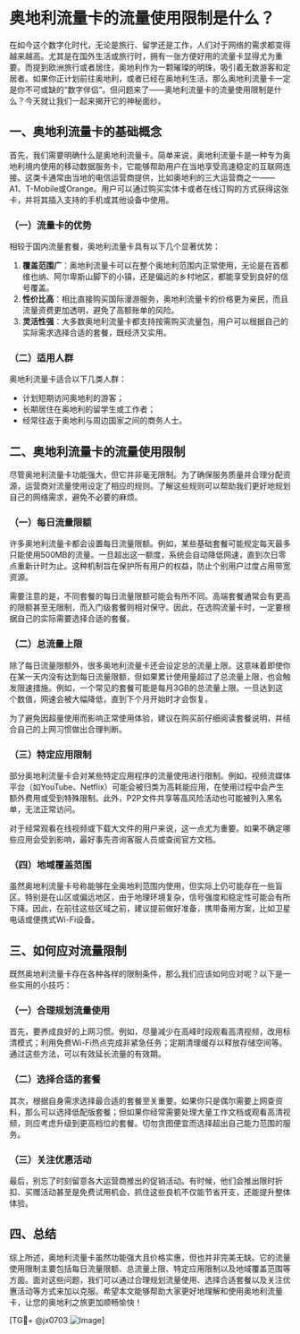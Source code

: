 # 奥地利流量卡的流量使用限制是什么？

在如今这个数字化时代，无论是旅行、留学还是工作，人们对于网络的需求都变得越来越高。尤其是在国外生活或旅行时，拥有一张方便好用的流量卡显得尤为重要。而提到欧洲旅行或者居住，奥地利作为一颗璀璨的明珠，吸引着无数游客和定居者。如果你正计划前往奥地利，或者已经在奥地利生活，那么奥地利流量卡一定是你不可或缺的“数字伴侣”。但问题来了——奥地利流量卡的流量使用限制是什么？今天就让我们一起来揭开它的神秘面纱。

## 一、奥地利流量卡的基础概念

首先，我们需要明确什么是奥地利流量卡。简单来说，奥地利流量卡是一种专为奥地利境内使用的移动数据服务卡，它能够帮助用户在当地享受高速稳定的互联网连接。这类卡通常由当地的电信运营商提供，比如奥地利的三大运营商之一——A1、T-Mobile或Orange。用户可以通过购买实体卡或者在线订购的方式获得这张卡，并将其插入支持的手机或其他设备中使用。

### （一）流量卡的优势

相较于国内流量套餐，奥地利流量卡具有以下几个显著优势：

1. **覆盖范围广**：奥地利流量卡可以在整个奥地利范围内正常使用，无论是在首都维也纳、阿尔卑斯山脚下的小镇，还是偏远的乡村地区，都能享受到良好的信号覆盖。
2. **性价比高**：相比直接购买国际漫游服务，奥地利流量卡的价格更为亲民，而且流量资费更加透明，避免了高额账单的风险。
3. **灵活性强**：大多数奥地利流量卡都支持按需购买流量包，用户可以根据自己的实际需求选择合适的套餐，既经济又实用。

### （二）适用人群

奥地利流量卡适合以下几类人群：

- 计划短期访问奥地利的游客；
- 长期居住在奥地利的留学生或工作者；
- 经常往返于奥地利与周边国家之间的商务人士。

## 二、奥地利流量卡的流量使用限制

尽管奥地利流量卡功能强大，但它并非毫无限制。为了确保服务质量并合理分配资源，运营商对流量使用设定了相应的规则。了解这些规则可以帮助我们更好地规划自己的网络需求，避免不必要的麻烦。

### （一）每日流量限额

许多奥地利流量卡都会设置每日流量限额。例如，某些基础套餐可能规定每天最多只能使用500MB的流量。一旦超出这一额度，系统会自动降低网速，直到次日零点重新计时为止。这种机制旨在保护所有用户的权益，防止个别用户过度占用带宽资源。

需要注意的是，不同套餐的每日流量限额可能会有所不同。高端套餐通常会有更高的限额甚至无限制，而入门级套餐则相对保守。因此，在选购流量卡时，一定要根据自己的实际需要选择合适的套餐。

### （二）总流量上限

除了每日流量限额外，很多奥地利流量卡还会设定总的流量上限。这意味着即使你在某一天内没有达到每日流量限额，但如果累计使用量超过了总流量上限，也会触发限速措施。例如，一个常见的套餐可能是每月3GB的总流量上限。一旦达到这个数值，网速会被大幅降低，直到下个月开始时才会恢复。

为了避免因超量使用而影响正常使用体验，建议在购买前仔细阅读套餐说明，并结合自己的上网习惯做出合理判断。

### （三）特定应用限制

部分奥地利流量卡会对某些特定应用程序的流量使用进行限制。例如，视频流媒体平台（如YouTube、Netflix）可能会被归类为高耗能应用，在使用过程中会产生额外费用或受到特殊限制。此外，P2P文件共享等高风险活动也可能被列入黑名单，无法正常访问。

对于经常观看在线视频或下载大文件的用户来说，这一点尤为重要。如果不确定哪些应用会受到影响，最好事先咨询客服人员或查阅官方文档。

### （四）地域覆盖范围

虽然奥地利流量卡号称能够在全奥地利范围内使用，但实际上仍可能存在一些盲区。特别是在山区或偏远地区，由于地理环境复杂，信号强度和稳定性可能会有所下降。因此，在前往这些区域之前，建议提前做好准备，携带备用方案，比如卫星电话或便携式Wi-Fi设备。

## 三、如何应对流量限制

既然奥地利流量卡存在各种各样的限制条件，那么我们应该如何应对呢？以下是一些实用的小技巧：

### （一）合理规划流量使用

首先，要养成良好的上网习惯。例如，尽量减少在高峰时段观看高清视频，改用标清模式；利用免费Wi-Fi热点完成非紧急任务；定期清理缓存以释放存储空间等。通过这些方法，可以有效延长流量的有效期。

### （二）选择合适的套餐

其次，根据自身需求选择最合适的套餐至关重要。如果你只是偶尔需要上网查资料，那么可以选择低配版套餐；但如果你经常需要处理大量工作文档或观看高清视频，则应考虑升级到更高档位的套餐。切勿贪图便宜而选择超出自己能力范围的服务。

### （三）关注优惠活动

最后，别忘了时刻留意各大运营商推出的促销活动。有时候，他们会推出限时折扣、买赠活动甚至是免费试用机会，抓住这些良机不仅能节省开支，还能提升整体体验。

## 四、总结

综上所述，奥地利流量卡虽然功能强大且价格实惠，但也并非完美无缺。它的流量使用限制主要包括每日流量限额、总流量上限、特定应用限制以及地域覆盖范围等方面。面对这些问题，我们可以通过合理规划流量使用、选择合适套餐以及关注优惠活动等方式来加以克服。希望本文能够帮助大家更好地理解和使用奥地利流量卡，让您的奥地利之旅更加顺畅愉快！

[TG💪+ @jx0703 ![Image](https://github.com/user-attachments/assets/dbca1d08-cadb-493c-b0ec-ad6f7a83f270)]